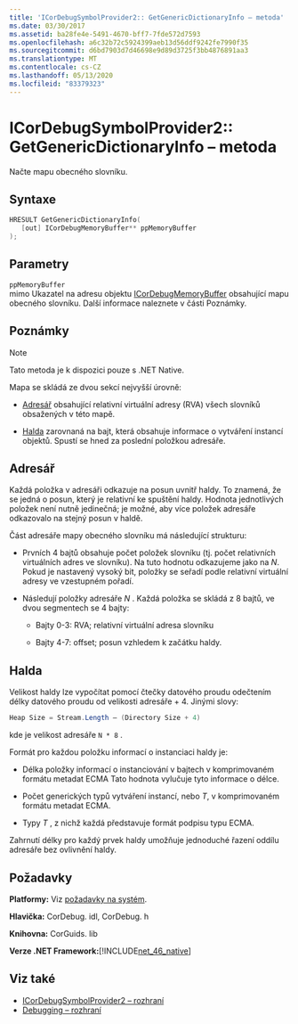 ```yaml
---
title: 'ICorDebugSymbolProvider2:: GetGenericDictionaryInfo – metoda'
ms.date: 03/30/2017
ms.assetid: ba28fe4e-5491-4670-bff7-7fde572d7593
ms.openlocfilehash: a6c32b72c5924399aeb13d56ddf9242fe7990f35
ms.sourcegitcommit: d6bd7903d7d46698e9d89d3725f3bb4876891aa3
ms.translationtype: MT
ms.contentlocale: cs-CZ
ms.lasthandoff: 05/13/2020
ms.locfileid: "83379323"
---
```

# <a name="icordebugsymbolprovider2getgenericdictionaryinfo-method"></a>ICorDebugSymbolProvider2:: GetGenericDictionaryInfo – metoda

Načte mapu obecného slovníku.

## <a name="syntax"></a>Syntaxe

```cpp
HRESULT GetGenericDictionaryInfo(
   [out] ICorDebugMemoryBuffer** ppMemoryBuffer
);
```

## <a name="parameters"></a>Parametry

`ppMemoryBuffer`\
mimo Ukazatel na adresu objektu [ICorDebugMemoryBuffer](icordebugmemorybuffer-interface.md) obsahující mapu obecného slovníku. Další informace naleznete v části Poznámky.

## <a name="remarks"></a>Poznámky

> [!NOTE]
> Tato metoda je k dispozici pouze s .NET Native.

Mapa se skládá ze dvou sekcí nejvyšší úrovně:

- [Adresář](#Directory) obsahující relativní virtuální adresy (RVA) všech slovníků obsažených v této mapě.

- [Halda](#Heap) zarovnaná na bajt, která obsahuje informace o vytváření instancí objektů. Spustí se hned za poslední položkou adresáře.

<a name="Directory"></a>

## <a name="the-directory"></a>Adresář

Každá položka v adresáři odkazuje na posun uvnitř haldy. To znamená, že se jedná o posun, který je relativní ke spuštění haldy. Hodnota jednotlivých položek není nutně jedinečná; je možné, aby více položek adresáře odkazovalo na stejný posun v haldě.

Část adresáře mapy obecného slovníku má následující strukturu:

- Prvních 4 bajtů obsahuje počet položek slovníku (tj. počet relativních virtuálních adres ve slovníku). Na tuto hodnotu odkazujeme jako na *N*. Pokud je nastavený vysoký bit, položky se seřadí podle relativní virtuální adresy ve vzestupném pořadí.

- Následují položky adresáře *N* . Každá položka se skládá z 8 bajtů, ve dvou segmentech se 4 bajty:

  - Bajty 0-3: RVA; relativní virtuální adresa slovníku

  - Bajty 4-7: offset; posun vzhledem k začátku haldy.

<a name="Heap"></a>

## <a name="the-heap"></a>Halda

Velikost haldy lze vypočítat pomocí čtečky datového proudu odečtením délky datového proudu od velikosti adresáře + 4. Jinými slovy:

```csharp
Heap Size = Stream.Length – (Directory Size + 4)
```

kde je velikost adresáře `N * 8` .

Formát pro každou položku informací o instanciaci haldy je:

- Délka položky informací o instanciování v bajtech v komprimovaném formátu metadat ECMA Tato hodnota vylučuje tyto informace o délce.

- Počet generických typů vytváření instancí, nebo *T*, v komprimovaném formátu metadat ECMA.

- Typy *T* , z nichž každá představuje formát podpisu typu ECMA.

Zahrnutí délky pro každý prvek haldy umožňuje jednoduché řazení oddílu adresáře bez ovlivnění haldy.

## <a name="requirements"></a>Požadavky

**Platformy:** Viz [požadavky na systém](../../get-started/system-requirements.md).

**Hlavička:** CorDebug. idl, CorDebug. h

**Knihovna:** CorGuids. lib

**Verze .NET Framework:**[!INCLUDE[net_46_native](../../../../includes/net-46-native-md.md)]

## <a name="see-also"></a>Viz také

- [ICorDebugSymbolProvider2 – rozhraní](icordebugsymbolprovider2-interface.md)
- [Debugging – rozhraní](debugging-interfaces.md)
